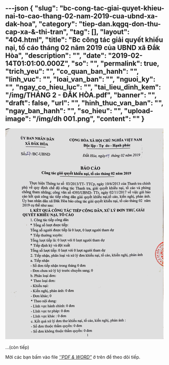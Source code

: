 ---json
{
    "slug": "bc-cong-tac-giai-quyet-khieu-nai-to-cao-thang-02-nam-2019-cua-ubnd-xa-dak-hoa",
    "category": "tiep-dan.kqgq-don-thu-cap-xa-&-thi-tran",
    "tag": [],
    "layout": "404.html",
    "title": "Bc công tác giải quyết khiếu nại, tố cáo tháng 02 năm 2019 của UBND xã Đắk Hòa",
    "description": "",
    "date": "2019-02-14T01:01:00.000Z",
    "so": "",
    "permalink": true,
    "trich_yeu": "",
    "co_quan_ban_hanh": "",
    "linh_vuc": "",
    "loai_van_ban": "",
    "nguoi_ky": "",
    "ngay_co_hieu_luc": "",
    "tai_lieu_dinh_kem": "/img/THÁNG 2 - ĐẮK HÒA.pdf",
    "banner": "",
    "draft": false,
    "url": "",
    "hinh_thuc_van_ban": "",
    "ngay_ban_hanh": "",
    "so_hieu": "",
    "upload-image": "/img/dh 001.png",
    "__content__": ""
}
---
<p><img alt="" src="/img/dh 001.png" /></p>

<p>&hellip;(c&ograve;n tiếp)</p>

<p>Mời c&aacute;c bạn&nbsp;bấm v&agrave;o file&nbsp;<u><em>&#39;&#39;PDF &amp; WORD&quot;</em></u>&nbsp;ở tr&ecirc;n để theo d&otilde;i tiếp.</p>